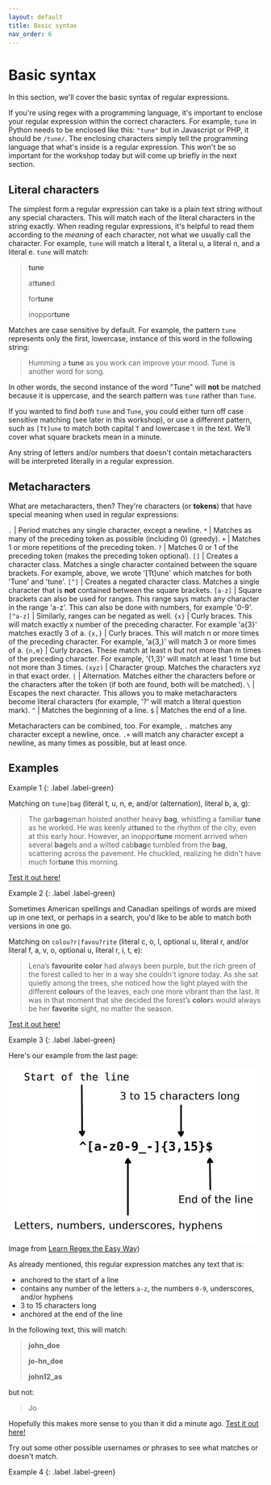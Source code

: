 ```yaml
---
layout: default
title: Basic syntax
nav_order: 6
---
```

# Basic syntax

In this section, we'll cover the basic syntax of regular expressions.

If you're using regex with a programming language, it's important to enclose your regular expression within the correct characters. For example, `tune` in Python needs to be enclosed like this: `"tune"` but in Javascript or PHP, it should be `/tune/`. The enclosing characters simply tell the programming language that what's inside is a regular expression. This won't be so important for the workshop today but will come up briefly in the next section.

## Literal characters

The simplest form a regular expression can take is a plain text string without any special characters. This will match each of the literal characters in the string exactly. When reading regular expressions, it's helpful to read them according to the _meaning_ of each character, not what we usually call the character. For example, `tune` will match a literal t, a literal u, a literal n, and a literal e. `tune` will match:

> **tune**
> 
> at**tune**d
>
> for**tune**
>
> inoppor**tune**

Matches are case sensitive by default. For example, the pattern `tune` represents only the first, lowercase, instance of this word in the following string:

> Humming a **tune** as you work can improve your mood. Tune is another word for song.

In other words, the second instance of the word "Tune" will **not** be matched because it is uppercase, and the search pattern was `tune` rather than `Tune`.

If you wanted to find  _both_ `tune` and `Tune`, you could either turn off case sensitive matching (see later in this workshop), or use a different pattern, such as `[Tt]une` to match both capital `T` and lowercase `t` in the text. We'll cover what square brackets mean in a minute.

Any string of letters and/or numbers that doesn't contain metacharacters will be interpreted literally in a regular expression.


## Metacharacters

What are metacharacters, then? They're characters (or **tokens**) that have special meaning when used in regular expressions:

`.` | Period matches any single character, except a newline.
`*` | Matches as many of the preceding token as possible (including 0) (greedy).
`+` | Matches 1 or more repetitions of the preceding token.
`?` | Matches 0 or 1 of the preceding token (makes the preceding token optional).
`[]` | Creates a character class. Matches a single character contained between the square brackets. For example, above, we wrote '[Tt]une' which matches for both 'Tune' and 'tune'.
`[^]` | Creates a negated character class. Matches a single character that is **not** contained between the square brackets.
`[a-z]` | Square brackets can also be used for ranges. This range says match any character in the range 'a-z'. This can also be done with numbers, for example '0-9'.
`[^a-z]`  | Similarly, ranges can be negated as well.
`{x}` | Curly braces. This will match exactly x number of the preceding character. For example 'a{3}' matches exactly 3 of a.
`{x,}` | Curly braces. This will match n or more times of the preceding character. For example, 'a{3,}' will match 3 or more times of a.
`{n,m}` | Curly braces. These match at least n but not more than m times of the preceding character. For example, '{1,3}' will match at least 1 time but not more than 3 times.
`(xyz)` | Character group. Matches the characters xyz in that exact order.
`|` | Alternation. Matches either the characters before or the characters after the token (if both are found, both will be matched).
`\` | Escapes the next character. This allows you to make metacharacters become literal characters (for example, '\?' will match a literal question mark).
`^` | Matches the beginning of a line.
`$` | Matches the end of a line.


Metacharacters can be combined, too. For example, `.` matches any character except a newline, once. `.+` will match any character except a newline, as many times as possible, but at least once.

## Examples 

Example 1
{: .label .label-green}

Matching on `tune|bag` (literal t, u, n, e, and/or (alternation), literal b, a, g):

> The gar**bag**eman hoisted another heavy **bag**, whistling a familiar **tune** as he worked. He was keenly at**tune**d to the rhythm of the city, even at this early hour. However, an inoppor**tune** moment arrived when several **bag**els and a wilted cab**bag**e tumbled from the **bag**, scattering across the pavement. He chuckled, realizing he didn't have much for**tune** this morning.

[Test it out here!](https://regex101.com/r/HR4ZTM/1)

Example 2
{: .label .label-green}

Sometimes American spellings and Canadian spellings of words are mixed up in one text, or perhaps in a search, you'd like to be able to match both versions in one go.

Matching on `colou?r|favou?rite` (literal c, o, l, optional u, literal r, and/or literal f, a, v, o, optional u, literal r, i, t, e):

> Lena’s **favourite** **color** had always been purple, but the rich green of the forest called to her in a way she couldn't ignore today. As she sat quietly among the trees, she noticed how the light played with the different **colour**s of the leaves, each one more vibrant than the last. It was in that moment that she decided the forest’s **color**s would always be her **favorite** sight, no matter the season.

[Test it out here!](https://regex101.com/r/uJMM3w/1)

Example 3
{: .label .label-green}

Here's our example from the last page:

![Anatomy of a regular expression](images/regexp-en.png)
Image from [Learn Regex the Easy Way](https://github.com/ziishaned/learn-regex/blob/master/img/regexp-en.png))

As already mentioned, this regular expression matches any text that is:

- anchored to the start of a line
- contains any number of the letters `a-z`, the numbers `0-9`, underscores, and/or hyphens
- 3 to 15 characters long
- anchored at the end of the line

In the following text, this will match:

> **john_doe**
>
> **jo-hn_doe**
>
> **john12_as**

but not:

> Jo

Hopefully this makes more sense to you than it did a minute ago. [Test it out here!](https://regex101.com/r/H25lpZ/2) 

Try out some other possible usernames or phrases to see what matches or doesn't match.

Example 4
{: .label .label-green}


